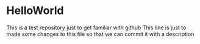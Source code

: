 # HelloWorld
This is a test repository just to get familiar with github
This line is just to made some changes to this file so that we can commit it with a description
